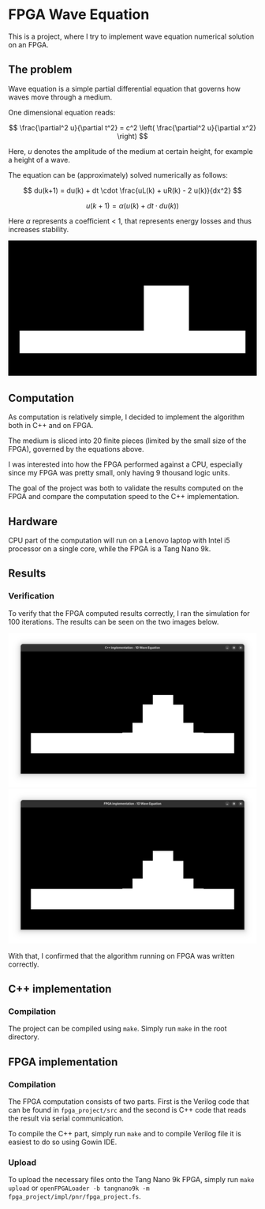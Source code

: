 # FPGA Wave Equation

This is a project, where I try to implement wave equation numerical solution on an FPGA.

## The problem

Wave equation is a simple partial differential equation that governs how waves move through a medium.

One dimensional equation reads:

$$
\frac{\partial^2 u}{\partial t^2} = c^2 \left( \frac{\partial^2 u}{\partial x^2} \right)
$$

Here, $u$ denotes the amplitude of the medium at certain height, for example a height of a wave.

The equation can be (approximately) solved numerically as follows:

$$
du(k+1) = du(k) + dt \cdot \frac{uL(k) + uR(k) - 2 u(k)}{dx^2}
$$

$$
u(k+1) = \alpha \left( u(k) + dt \cdot du(k) \right)
$$

Here $\alpha$ represents a coefficient < 1, that represents energy losses and thus increases stability.

![Wave Equation animation](img/Cpp_video.gif)

## Computation

As computation is relatively simple, I decided to implement the algorithm both in C++ and on FPGA.

The medium is sliced into 20 finite pieces (limited by the small size of the FPGA), governed by the equations above.

I was interested into how the FPGA performed against a CPU, especially since my FPGA was pretty small, only having 9 thousand logic units.

The goal of the project was both to validate the results computed on the FPGA and compare the computation speed to the C++ implementation.

## Hardware

CPU part of the computation will run on a Lenovo laptop with Intel i5 processor on a single core, while the FPGA is a Tang Nano 9k.

## Results

### Verification

To verify that the FPGA computed results correctly, I ran the simulation for 100 iterations. The results can be seen on the two images below.

![C++ result](img/Cpp_100iters.png)
![FPGA result](img/FPGA_100iters.png)

With that, I confirmed that the algorithm running on FPGA was written correctly.


## C++ implementation

### Compilation
The project can be compiled using `make`. Simply run `make` in the root directory.

## FPGA implementation

### Compilation

The FPGA computation consists of two parts. First is the Verilog code that can be found in `fpga_project/src` and the second is C++ code that reads the result via serial communication.

To compile the C++ part, simply run `make` and to compile Verilog file it is easiest to do so using Gowin IDE.

### Upload
To upload the necessary files onto the Tang Nano 9k FPGA, simply run `make upload` or `openFPGALoader -b tangnano9k -m fpga_project/impl/pnr/fpga_project.fs`.